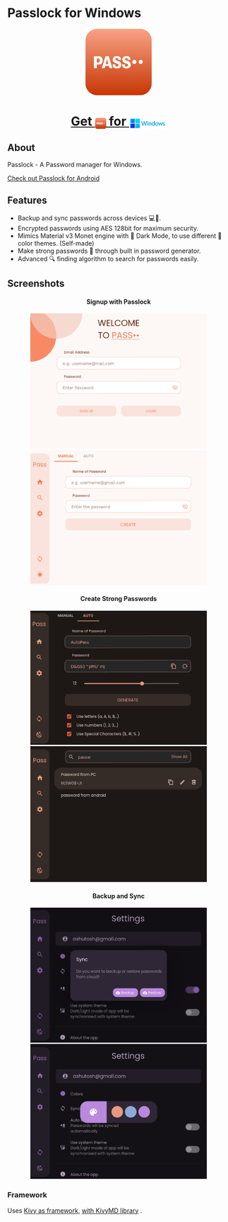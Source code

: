# Passlock for Windows
<p align = "center">
    <img src = "screenshots/pass.png" height = 150>
</p>

<a href = "https://github.com/AM-ash-OR-AM-I/PasslockDesktop/releases/download/0.2/Passlock.msi"><h1 align="center">
    Get <img src = "screenshots/pass.png" height = 25 valign = "bottom"> for <img src = "screenshots/windows_logo.png" height = 25 valign = "bottom">
    </h1> 
</a>

## About
Passlock - A Password manager for Windows.
<p>
    <a href="https://github.com/AM-ash-OR-AM-I/Passlock">
        Check out Passlock for Android
    </a>
</p>

## Features
* Backup and sync passwords across devices 💻📱.
* Encrypted passwords using AES 128bit for maximum security.
* Mimics Material v3 Monet engine with 🌙 Dark Mode, to use different 🎨 color themes. (Self-made)
* Make strong passwords 🔑 through built in password generator.
* Advanced 🔍 finding algorithm to search for passwords easily.

## Screenshots
<h4 align = "center"> Signup with Passlock </h4>
<p align="center">
    <img src = "./screenshots/WelcomeScreen.png" width = 400>
    <img src = "./screenshots/Manual.png" width = 400>
</p>

<h4 align = "center"> Create Strong Passwords </h4>
<p align="center">
    <img src = "./screenshots/DarkMode.png" width = 400>
    <img src = "./screenshots/FindScreen.png" width = 400>
</p>

<h4 align = "center"> Backup and Sync </h4>
<p align="center">
    <img src = "./screenshots/sync.png" width=400>
    <img src = "./screenshots/colors.png" width=400>
</p>


### Framework
Uses <a href="https://github.com/kivy/kivy">Kivy as framework,</a>
<a href="https://github.com/kivymd/KivyMD">with KivyMD library</a> .
